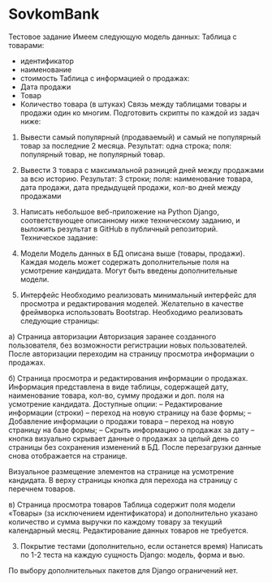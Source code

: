 # SovkomBank
Тестовое задание
Имеем следующую модель данных:
Таблица с товарами:
 - идентификатор 
 - наименование 
- стоимость
Таблица с информацией о продажах:
- Дата продажи
- Товар
- Количество товара (в штуках)
Связь между таблицами товары и продажи один ко многим.
 Подготовить скрипты по каждой из задач ниже:
1. Вывести самый популярный (продаваемый) и самый не популярный товар за последние 2 месяца.
Результат: одна строка; поля: популярный товар, не популярный товар.

2. Вывести 3 товара с максимальной разницей дней между продажами за всю историю.
Результат: 3 строки; поля: наименование товара, дата продажи, дата предыдущей продажи,
кол-во дней между продажами 

3. Написать небольшое веб-приложение на Python Django, соответствующее описанному ниже техническому заданию, и выложить результат в GitHub в публичный репозиторий.
Техническое задание:
1. Модели
Модель данных в БД описана выше (товары, продажи). 
Каждая модель может содержать дополнительные поля на усмотрение кандидата. Могут быть введены дополнительные модели. 
2. Интерфейс
Необходимо реализовать минимальный интерфейс для просмотра и редактирования моделей. Желательно в качестве фреймворка использовать Bootstrap. Необходимо реализовать следующие страницы:

а) Страница авторизации
Авторизация заранее созданного пользователя, без возможности регистрации новых пользователей. После авторизации переходим на страницу просмотра информации о продажах.

б) Страница просмотра и редактирования информации о продажах.
Информация представлена в виде таблицы, содержащей дату, наименование товара, кол-во, сумму продажи и доп. поля на усмотрение кандидата. Доступные опции:
– Редактирование информации (строки) – переход на новую страницу на базе формы;
– Добавление информации о продажи товара – переход на новую страницу на базе формы;
– Скрыть информацию о продажах за дату – кнопка визуально скрывает данные о продажах за целый день со страницы без сохранения изменений в БД. После перезагрузки данные снова отображается на странице. 

Визуальное размещение элементов на странице на усмотрение кандидата. В верху страницы кнопка для перехода на страницу с перечнем товаров.

в) Страница просмотра товаров
Таблица содержит поля модели «Товары» (за исключением идентификатора) и дополнительно указано количество и сумма выручки по каждому товару за текущий календарный месяц. Редактирование данных товаров не требуется.

3. Покрытие тестами (дополнительно, если останется время)
Написать по 1-2 теста на каждую сущность Django: модель, форма и вью.

По выбору дополнительных пакетов для Django ограничений нет.

